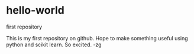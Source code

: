 # hello-world
first repository


This is my first repository on github.
Hope to make something useful using python and scikit learn.
So excited.
-zg

